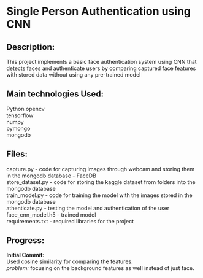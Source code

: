 # Single Person Authentication using CNN 

## Description:

This project implements a basic face authentication system using CNN that detects faces and authenticate users by comparing captured face features with stored data without using any pre-trained model

## Main technologies Used:
Python opencv <br>
tensorflow <br>
numpy <br>
pymongo <br>
mongodb <br>

## Files:

capture.py - code for capturing images through webcam and storing them in the mongodb database - FaceDB <br>
store_dataset.py - code for storing the kaggle dataset from folders into the mongodb database <br>
train_model.py - code for training the model with the images stored in the mongodb database <br>
athenticate.py - testing the model and authentication of the user <br>
face_cnn_model.h5 - trained model <br>
requirements.txt - required libraries for the project <br>

## Progress:

<b>Initial Commit:</b><br>
Used cosine similarity for comparing the features. <br>
<i>problem:</i> focusing on the background features as well instead of just face.


